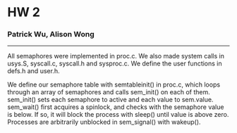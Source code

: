 # HW 2
### Patrick Wu, Alison Wong
---

All semaphores were implemented in proc.c. We also made system calls in usys.S, syscall.c, syscall.h and sysproc.c. We define the user functions in defs.h and user.h.

We define our semaphore table with semtableinit() in proc.c, which loops through an array of semaphores and calls sem_init() on each of them. sem_init() sets each semaphore to active and each value to sem.value. sem_wait() first acquires a spinlock, and checks with the semaphore value is below. If so, it will block the process with sleep() until value is above zero. Processes are arbitrarily unblocked in sem_signal() with wakeup().